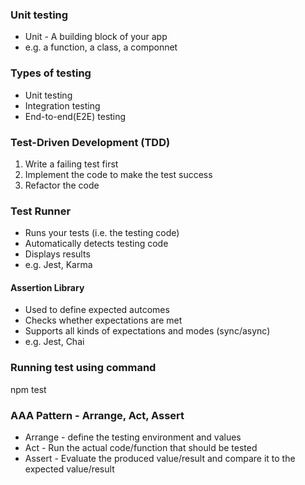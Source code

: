
### Unit testing
- Unit - A building block of your app
- e.g. a function, a class, a componnet

### Types of testing
- Unit testing
- Integration testing
- End-to-end(E2E) testing

### Test-Driven Development (TDD)
1. Write a failing test first
2. Implement the code to make the test success
3. Refactor the code

### Test Runner
- Runs your tests (i.e. the testing code)
- Automatically detects testing code
- Displays results
- e.g. Jest, Karma

#### Assertion Library
- Used to define expected autcomes
- Checks whether expectations are met
- Supports all kinds of expectations and modes (sync/async)
- e.g. Jest, Chai

### Running test using command
npm test


### AAA Pattern - Arrange, Act, Assert
- Arrange - define the testing environment and values
- Act - Run the actual code/function that should be tested
- Assert - Evaluate the produced value/result and compare it to the expected value/result